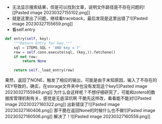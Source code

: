 - 无法显示搜索结果，但是可以找到文章，说明文件路径是不存在问题的![[Pasted image 20230327155102.png]]
- 就是这里出了问题，继续看traceback，最后发现是这里出错了![[Pasted image 20230327155659.png]]
- 看self.entry
```python
def entry(self, key):
	"""Return Entry for key."""
	sql = ITEMS_SQL + 'AND key = ?'
	row = self.conn.execute(sql, (key,)).fetchone()
	if not row:
		return None
  
	return self._load_entry(row)
```
果然，返回了NONE，触发了相应的输出，可能是由于未知原因，输入了不存在的KEY导致的，确实，在storage文件夹中也没有发现这个key![[Pasted image 20230327155949.png]]
为什么会这样呢？不想仔细研究了，可能和zotero的数据库管理机制有关，感觉是无底深坑啊
干脆先这样改，看看能不能对![[Pasted image 20230327160322.png]]
出新错误了![[Pasted image 20230327160406.png]]
那干脆在返回None的时候什么也不做![[Pasted image 20230327160506.png]]
解决了！![[Pasted image 20230327160559.png]]

